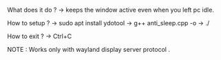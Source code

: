 What does it do ?
-> keeps the window active even when you left pc idle.

How to setup ?
-> sudo apt install ydotool
-> g++ anti_sleep.cpp -o <exe filename>
-> ./<exe filename>

How to exit ?
-> Ctrl+C

NOTE : Works only with wayland display server protocol .
